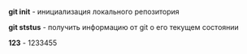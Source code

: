 **git init** - инициализация локального репозитория

**git ststus** - получить информацию от git о его текущем состоянии

**123** - 1233455
